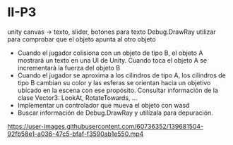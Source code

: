 # II-P3

unity canvas -> texto, slider, botones para texto
Debug.DrawRay utilizar para comprobar que el objeto apunta al otro objeto

* Cuando el jugador colisiona con un objeto de tipo B, el objeto A mostrará un texto en una UI de Unity. Cuando toca el objeto A se incrementará la fuerza del objeto B
* Cuando el jugador se aproxima a los cilindros de tipo A, los cilindros de tipo B cambian su color y las esferas se orientan hacia un objetivo ubicado en la escena con ese propósito. Consultar información de la clase Vector3: LookAt, RotateTowards, ...
* Implementar un controlador que mueva el objeto con wasd
* Buscar información de Debug.DrawRay y utilízala para depuración.



https://user-images.githubusercontent.com/60736352/139681504-92fb58e1-a036-47c5-bfaf-f3590ab1e550.mp4

